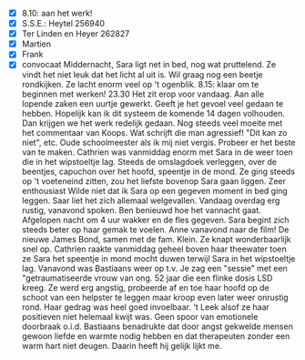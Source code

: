 - [x] 8.10: aan het werk!
- [x] S.S.E.: Heytel 256940
- [x] Ter Linden en Heyer 262827
- [x] Martien
- [x] Frank
- [x] convocaat
  Middernacht, Sara ligt net in bed, nog wat pruttelend. Ze vindt het niet leuk dat het licht al uit is. Wil graag nog een beetje rondkijken. Ze lacht enorm veel op 't ogenblik. 8.15: klaar om te beginnen met werken!
  23.30 Het zit erop voor vandaag. Aan alle lopende zaken een uurtje gewerkt. Geeft je het gevoel veel gedaan te hebben. Hopelijk kan ik dit systeem de komende 14 dagen volhouden. Dan krijgen we het werk redelijk gedaan. Nog steeds veel moeite met het commentaar van Koops. Wat schrijft die man agressief! "Dit kan zo niet", etc. Oude schoolmeester als ik mij niet vergis. Probeer er het beste van te maken. Cathrien was vanmiddag enorm met Sara in de weer toen die in het wipstoeltje lag. Steeds de omslagdoek verleggen, over de beentjes, capuchon over het hoofd, speentje in de mond. Ze ging steeds op 't voeteneind zitten, zou het liefste bovenop Sara gaan liggen. Zeer enthousiast Wilde niet dat ik Sara op een gegeven moment in bed ging leggen. Saar liet het zich allemaal welgevallen. Vandaag overdag erg rustig, vanavond spoken. Ben benieuwd hoe het vannacht gaat. Afgelopen nacht om 4 uur wakker en de fles gegeven.
  Sara begint zich steeds beter op haar gemak te voelen. Anne vanavond naar de film! De nieuwe James Bond, samen met de fam. Klein. Ze knapt wonderbaarlijk snel op. Cathrien raakte vanmiddag geheel boven haar theewater toen ze Sara het speentje in mond mocht duwen terwijl Sara in het wipstoeltje lag. Vanavond was Bastiaans weer op t.v. Je zag een "sessie" met een "getraumatiseerde vrouw van ong. 52 jaar die een flinke dosis LSD kreeg. Ze werd erg angstig, probeerde af en toe haar hoofd op de schoot van een helpster te leggen maar kroop even later weer onrustig rond. Haar gedrag was heel goed invoelbaar. 't Leek alsof ze haar positieven niet helemaal kwijt was. Geen spoor van emotionele doorbraak o.i.d. Bastiaans benadrukte dat door angst gekwelde mensen gewoon liefde en warmte nodig hebben en dat therapeuten zonder een warm hart niet deugen. Daarin heeft hij gelijk lijkt me.